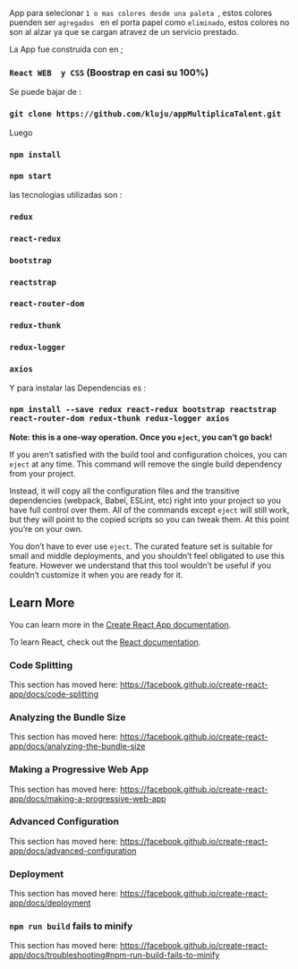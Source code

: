 
App para selecionar  `1 o mas colores desde una paleta `, estos colores puenden ser  `agregados ` en el porta papel como  `eliminado`, estos colores no son al alzar ya que se cargan atravez de un servicio prestado.

La App fue construida con en ;
###  `React WEB  y CSS` (Boostrap en casi su 100%)

Se puede bajar de : 

### `git clone https://github.com/kluju/appMultiplicaTalent.git`

Luego 

### `npm install`
### `npm start`


las tecnologias utilizadas son : 
  ### `redux` 
  ### `react-redux` 
  ### `bootstrap`
  ### `reactstrap` 
  ### `react-router-dom`
  ### `redux-thunk`
  ### `redux-logger` 
  ### `axios`

Y para instalar las Dependencias es :
  ### `npm install --save redux react-redux bootstrap reactstrap react-router-dom redux-thunk redux-logger axios`


**Note: this is a one-way operation. Once you `eject`, you can’t go back!**

If you aren’t satisfied with the build tool and configuration choices, you can `eject` at any time. This command will remove the single build dependency from your project.

Instead, it will copy all the configuration files and the transitive dependencies (webpack, Babel, ESLint, etc) right into your project so you have full control over them. All of the commands except `eject` will still work, but they will point to the copied scripts so you can tweak them. At this point you’re on your own.

You don’t have to ever use `eject`. The curated feature set is suitable for small and middle deployments, and you shouldn’t feel obligated to use this feature. However we understand that this tool wouldn’t be useful if you couldn’t customize it when you are ready for it.

## Learn More

You can learn more in the [Create React App documentation](https://facebook.github.io/create-react-app/docs/getting-started).

To learn React, check out the [React documentation](https://reactjs.org/).

### Code Splitting

This section has moved here: https://facebook.github.io/create-react-app/docs/code-splitting

### Analyzing the Bundle Size

This section has moved here: https://facebook.github.io/create-react-app/docs/analyzing-the-bundle-size

### Making a Progressive Web App

This section has moved here: https://facebook.github.io/create-react-app/docs/making-a-progressive-web-app

### Advanced Configuration

This section has moved here: https://facebook.github.io/create-react-app/docs/advanced-configuration

### Deployment

This section has moved here: https://facebook.github.io/create-react-app/docs/deployment

### `npm run build` fails to minify

This section has moved here: https://facebook.github.io/create-react-app/docs/troubleshooting#npm-run-build-fails-to-minify
